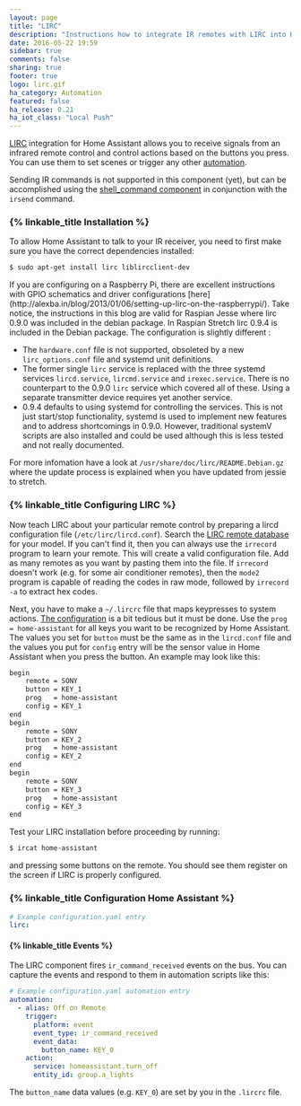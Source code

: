 ```yaml
---
layout: page
title: "LIRC"
description: "Instructions how to integrate IR remotes with LIRC into Home Assistant."
date: 2016-05-22 19:59
sidebar: true
comments: false
sharing: true
footer: true
logo: lirc.gif
ha_category: Automation
featured: false
ha_release: 0.21
ha_iot_class: "Local Push"
---
```


[LIRC](http://www.lirc.org/) integration for Home Assistant allows you to receive signals from an infrared remote control and control actions based on the buttons you press. You can use them to set scenes or trigger any other [automation](https://home-assistant.io/components/automation/).

Sending IR commands is not supported in this component (yet), but can be accomplished using the [shell_command component](https://home-assistant.io/components/shell_command/) in conjunction with the `irsend` command.

### {% linkable_title Installation %}

To allow Home Assistant to talk to your IR receiver, you need to first make sure you have the correct dependencies installed:

```bash
$ sudo apt-get install lirc liblircclient-dev
```

<p class='note'>
If you are configuring on a Raspberry Pi, there are excellent instructions with GPIO schematics and driver configurations [here](http://alexba.in/blog/2013/01/06/setting-up-lirc-on-the-raspberrypi/). Take notice, the instructions in this blog are valid for Raspian Jesse where lirc 0.9.0 was included in the debian package. In Raspian Stretch lirc 0.9.4 is included in the Debian package.
The configuration is slightly different :

 - The `hardware.conf` file is not supported, obsoleted by a new `lirc_options.conf` file and systemd unit definitions.
 - The former single `lirc` service is replaced with the three systemd services `lircd.service`, `lircmd.service` and `irexec.service`. There is no counterpart to the 0.9.0 `lirc` service which covered all of these. Using a separate transmitter device requires yet another service.
 - 0.9.4 defaults to using systemd for controlling the services. This is not just start/stop functionality, systemd is used to implement new features and to address shortcomings in 0.9.0. However, traditional systemV scripts are also installed and could be used although this is less tested and not really documented.  
    
For more infomation have a look at `/usr/share/doc/lirc/README.Debian.gz` where the update process is explained when you have updated from jessie to stretch.
</p>

### {% linkable_title Configuring LIRC %}

Now teach LIRC about your particular remote control by preparing a lircd configuration file (`/etc/lirc/lircd.conf`). Search the [LIRC remote database](http://lirc.sourceforge.net/remotes/) for your model. If you can't find it, then you can always use the `irrecord` program to learn your remote. This will create a valid configuration file. Add as many remotes as you want by pasting them into the file. If `irrecord` doesn't work (e.g. for some air conditioner remotes), then the `mode2` program is capable of reading the codes in raw mode, followed by `irrecord -a` to extract hex codes.

Next, you have to make a `~/.lircrc` file that maps keypresses to system actions. [The configuration](http://www.lirc.org/html/configure.html) is a bit tedious but it must be done. Use the `prog = home-assistant` for all keys you want to be recognized by Home Assistant. The values you set for `button` must be the same as in the `lircd.conf` file and the values you put for `config` entry will be the sensor value in Home Assistant when you press the button. An example may look like this:

```bash
begin
    remote = SONY
    button = KEY_1
    prog   = home-assistant
    config = KEY_1
end
begin
    remote = SONY
    button = KEY_2
    prog   = home-assistant
    config = KEY_2
end
begin
    remote = SONY
    button = KEY_3
    prog   = home-assistant
    config = KEY_3
end
```

Test your LIRC installation before proceeding by running:

```bash
$ ircat home-assistant
```

and pressing some buttons on the remote. You should see them register on the screen if LIRC is properly configured.


### {% linkable_title Configuration Home Assistant %}

```yaml
# Example configuration.yaml entry
lirc:
```

#### {% linkable_title Events %}

The LIRC component fires `ir_command_received` events on the bus. You can capture the events and respond to them in automation scripts like this:

```yaml
# Example configuration.yaml automation entry
automation:
  - alias: Off on Remote
    trigger:
      platform: event
      event_type: ir_command_received
      event_data:
        button_name: KEY_0
    action:
      service: homeassistant.turn_off
      entity_id: group.a_lights
```

The `button_name` data values (e.g. `KEY_0`) are set by you in the `.lircrc` file.
